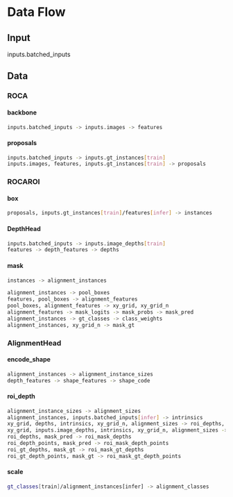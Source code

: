 # Data Flow

## Input

inputs.batched_inputs

## Data

### ROCA

#### backbone

```bash
inputs.batched_inputs -> inputs.images -> features
```

#### proposals

```bash
inputs.batched_inputs -> inputs.gt_instances[train]
inputs.images, features, inputs.gt_instances[train] -> proposals
```

### ROCAROI

#### box

```bash
proposals, inputs.gt_instances[train]/features[infer] -> instances
```

#### DepthHead

```bash
inputs.batched_inputs -> inputs.image_depths[train]
features -> depth_features -> depths
```

#### mask

```bash
instances -> alignment_instances

alignment_instances -> pool_boxes
features, pool_boxes -> alignment_features
pool_boxes, alignment_features -> xy_grid, xy_grid_n
alignment_features -> mask_logits -> mask_probs -> mask_pred
alignment_instances -> gt_classes -> class_weights
alignment_instances, xy_grid_n -> mask_gt
```

### AlignmentHead

#### encode_shape

```bash
alignment_instances -> alignment_instance_sizes
depth_features -> shape_features -> shape_code
```

#### roi_depth

```bash
alignment_instance_sizes -> alignment_sizes
alignment_instances, inputs.batched_inputs[infer] -> intrinsics
xy_grid, depths, intrinsics, xy_grid_n, alignment_sizes -> roi_depths, roi_depth_points
xy_grid, inputs.image_depths, intrinsics, xy_grid_n, alignment_sizes -> roi_gt_depths, roi_gt_depth_points
roi_depths, mask_pred -> roi_mask_depths
roi_depth_points, mask_pred -> roi_mask_depth_points
roi_gt_depths, mask_gt -> roi_mask_gt_depths
roi_gt_depth_points, mask_gt -> roi_mask_gt_depth_points
```

#### scale

```bash
gt_classes[train]/alignment_instances[infer] -> alignment_classes
```


